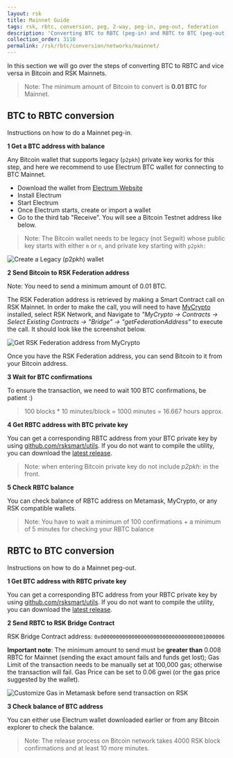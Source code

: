 ```yaml
---
layout: rsk
title: Mainnet Guide
tags: rsk, rbtc, conversion, peg, 2-way, peg-in, peg-out, federation
description: 'Converting BTC to RBTC (peg-in) and RBTC to BTC (peg-out).'
collection_order: 3110
permalink: /rsk/rbtc/conversion/networks/mainnet/
---
```


In this section we will go over the steps of converting BTC to RBTC and vice versa in Bitcoin and RSK Mainnets.

> Note: The minimum amount of Bitcoin to convert is **0.01 BTC** for Mainnet.

## BTC to RBTC conversion

Instructions on how to do a Mainnet peg-in.

**1 Get a BTC address with balance**

Any Bitcoin wallet that supports legacy (`p2pkh`) private key works for this step,
and here we recommend to use Electrum BTC wallet for connecting to BTC Mainnet.

- Download the wallet from [Electrum Website](https://bitzuma.com/posts/a-beginners-guide-to-the-electrum-bitcoin-wallet/)
- Install Electrum
- Start Electrum
- Once Electrum starts, create or import a wallet
- Go to the third tab "Receive". You will see a Bitcoin Testnet address like below.

> Note: The Bitcoin wallet needs to be legacy (not Segwit)
> whose public key starts with either `m` or `n`,
> and private key starting with `p2pkh:`

![Create a Legacy (`p2pkh`) wallet](/dist/images/legacy-private-key.png)

**2 Send Bitcoin to RSK Federation address**

<div class="fade alert alert-warning show">
Note: You need to send a minimum amount of 0.01 BTC.
</div>

The RSK Federation address is retrieved by making a Smart Contract call
on RSK Mainnet. In order to make the call, you will need to have
[MyCrypto](https://mycrypto.com/contracts/interact) installed,
select RSK Network, and Navigate to
_"MyCrypto -> Contracts -> Select Existing Contracts -> "Bridge" -> "getFederationAddress"_
to execute the call.
It should look like the screenshot below.

![Get RSK Federation address from MyCrypto](/dist/images/mycrypto-federation.png)

Once you have the RSK Federation address, you can send Bitcoin to it from your Bitcoin address.

**3 Wait for BTC confirmations**

To ensure the transaction, we need to wait 100 BTC confirmations, be patient :)

> 100 blocks \* 10 minutes/block = 1000 minutes = 16.667 hours approx.

**4 Get RBTC address with BTC private key**

You can get a corresponding RBTC address from your BTC private key by using [github.com/rsksmart/utils](https://github.com/rsksmart/utils). If you do not want to compile the utility, you can download the [latest release](https://github.com/rsksmart/utils/releases/latest).

> Note: when entering Bitcoin private key do not include _p2pkh:_ in the front.

**5 Check RBTC balance**

You can check balance of RBTC address on Metamask, MyCrypto,
or any RSK compatible wallets.

> Note: You have to wait a minimum of 100 confirmations +
> a minimum of 5 minutes for checking your RBTC balance

## RBTC to BTC conversion

Instructions on how to do a Mainnet peg-out.

**1 Get BTC address with RBTC private key**

You can get a corresponding BTC address from your RBTC private key by using [github.com/rsksmart/utils](https://github.com/rsksmart/utils). If you do not want to compile the utility, you can download the [latest release](https://github.com/rsksmart/utils/releases/latest).

**2 Send RBTC to RSK Bridge Contract**

RSK Bridge Contract address: `0x0000000000000000000000000000000001000006`

<div class="fade alert alert-warning show">
  <strong>Important note</strong>:
  The minimum amount to send must be
  <strong>greater than</strong>
  0.008 RBTC for Mainnet (sending the exact amount fails and funds get lost);
Gas Limit of the transaction needs to be manually set at 100,000 gas; otherwise the transaction will fail. Gas Price can be set to 0.06 gwei (or the gas price suggested by the wallet).
</div>

![Customize Gas in Metamask before send transaction on RSK](/dist/images/metamask-gas-limit.png)

**3 Check balance of BTC address**

You can either use Electrum wallet downloaded earlier or from any
Bitcoin explorer to check the balance.

> Note: The release process on Bitcoin network takes
> 4000 RSK block confirmations and at least 10 more minutes.
